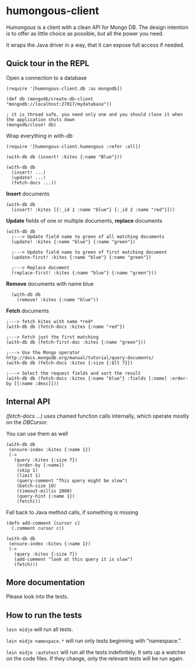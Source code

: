 # humongous-client

Humongous is a client with a clean API for Mongo DB. The design intention is to offer as little choice as possible, but
all the power you need.
 
It wraps the Java driver in a way, that it can expose full access if needed.
 
## Quick tour in the REPL

Open a connection to a database

    (require '[humongous-client.db :as mongodb])

    (def db (mongodb/create-db-client "mongodb://localhost:27017/mydatabase"))
    
    ; it is thread safe, you need only one and you should close it when the application shuts down
    (mongodb/close! db)

Wrap everything in *with-db*

    (require '[humongous-client.humongous :refer :all])

    (with-db db (insert! :kites {:name "Blue"}))

    (with-db db 
      (insert! ...) 
      (update! ...) 
      (fetch-docs ...))
    
**Insert** documents
    
    (with-db db 
      (insert! :kites [{:_id 1 :name "blue"} {:_id 2 :name "red"}]))

**Update** fields of one or multiple documents, **replace** documents
                         
    (with-db db 
      ;---> Update field name to green of all matching documents
      (update! :kites {:name "blue"} {:name "green"})
      
      ;---> Update field name to green of first matching document
      (update-first! :kites {:name "blue"} {:name "green"})

      ;---> Replace document
      (replace-first! :kites {:name "blue"} {:name "green"}))

**Remove** documents with name blue
      
      (with-db db
        (remove! :kites {:name "blue"))
                                    
**Fetch** documents

    ;---> fetch kites with name *red*
    (with-db db (fetch-docs :kites {:name "red"})
    
    ;---> Fetch just the first matching
    (with-db db (fetch-first-doc :kites {:name "green"}))
    
    ;---> Use the Mongo operator  http://docs.mongodb.org/manual/tutorial/query-documents/
    (with-db db (fetch-docs :kites {:size {:$lt 7}})
    
    ;---> Select the request fields and sort the result
    (with-db db (fetch-docs :kites {:name "blue"} :fields [:name] :order-by [[:name :desc]]))

## Internal API
 
*(fetch-docs ...)* uses chained function calls internally, which operate mostly on the *DBCursor*. 

You can use them as well

    (with-db db
     (ensure-index :kites {:name 1})
     (->
       (query :kites {:size 7})
        (order-by [:name])
        (skip 1)
        (limit 1)
        (query-comment "This query might be slow")
        (batch-size 10)
        (timeout-millis 2000)
        (query-hint {:name 1})
        (fetch))) 

Fall back to Java method calls, if something is missing

    (defn add-comment [cursor c]
      (.comment cursor c))
    
    (with-db db
     (ensure-index :kites {:name 1})
     (->
       (query :kites {:size 7})
       (add-comment "look at this query it is slow")
       (fetch))) 

## More documentation
                                                                                             
Please look into the tests.
                                                                                             
## How to run the tests

`lein midje` will run all tests.

`lein midje namespace.*` will run only tests beginning with "namespace.".

`lein midje :autotest` will run all the tests indefinitely. It sets up a
watcher on the code files. If they change, only the relevant tests will be
run again.
